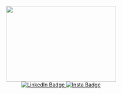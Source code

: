 <div id="header" align="center">
    <image src="https://media.giphy.com/media/wvQIqJyNBOCjK/giphy.gif?cid=790b76119un0xu98wdzm39m4r7oh85p26rw6tlntqwontego&ep=v1_gifs_search&rid=giphy.gif&ct=g" width="300" height="207"
</div>

<div id="badges">
    <a href="www.linkedin.com/in/brooke-vrbanic-01b2652ba">
        <img src="https://img.shields.io/badge/LinkedIn-blue?style=for-the-badge&logo=linkedin&logoColor=white" alt="LinkedIn Badge"/>
    </a>
    <a href="https://www.instagram.com/brooke_vrbanic/">
        <img src=""https://img.shields.io/badge/Insta-pink?style=for-the-badge&logo=Insta&logoColor=white" alt="Insta Badge">
    </a>


<!---
BRVZBABB/BRVZBABB is a ✨ special ✨ repository because its `README.md` (this file) appears on your GitHub profile.
You can click the Preview link to take a look at your changes.
--->
